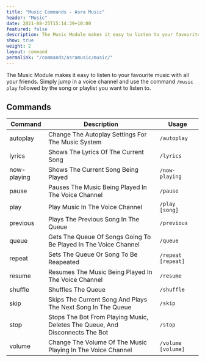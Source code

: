 ```yaml
---
title: "Music Commands - Asra Music"
header: "Music"
date: 2021-08-25T15:14:39+10:00
featured: false
description: The Music Module makes it easy to listen to your favourite music with all your friends.
show: true
weight: 2
layout: command
permalink: "/commands/asramusic/music/"
---
```


The Music Module makes it easy to listen to your favourite music with all your friends. Simply jump in a voice channel and use the command `/music play` followed by the song or playlist you want to listen to.

## Commands

| Command        | Description                                                       | Usage                                                   |
| -------------- | ----------------------------------------------------------------- | --------------------------------------------------------|
| autoplay       | Change The Autoplay Settings For The Music System                 | `/autoplay`                                             |
| lyrics         | Shows The Lyrics Of The Current Song                              | `/lyrics`                                               |
| now-playing    | Shows The Current Song Being Played                               | `/now-playing`                                          |
| pause          | Pauses The Music Being Played In The Voice Channel                | `/pause`                                                |
| play           | Play Music In The Voice Channel                                   | `/play [song]`                                          |
| previous       | Plays The Previous Song In The Queue                              | `/previous`                                             |
| queue          | Gets The Queue Of Songs Going To Be Played In The Voice Channel   | `/queue`                                                |
| repeat         | Sets The Queue Or Song To Be Reapeated                            | `/repeat [repeat]`                                      |
| resume         | Resumes The Music Being Played In The Voice Channel               | `/resume`                                               |
| shuffle        | Shuffles The Queue                                                | `/shuffle`                                              |
| skip           | Skips The Current Song And Plays The Next Song In The Queue       | `/skip`                                                 |
| stop           | Stops The Bot From Playing Music, Deletes The Queue, And Disconnects The Bot | `/stop`                                      |
| volume         | Change The Volume Of The Music Playing In The Voice Channel       | `/volume [volume]`                                      |